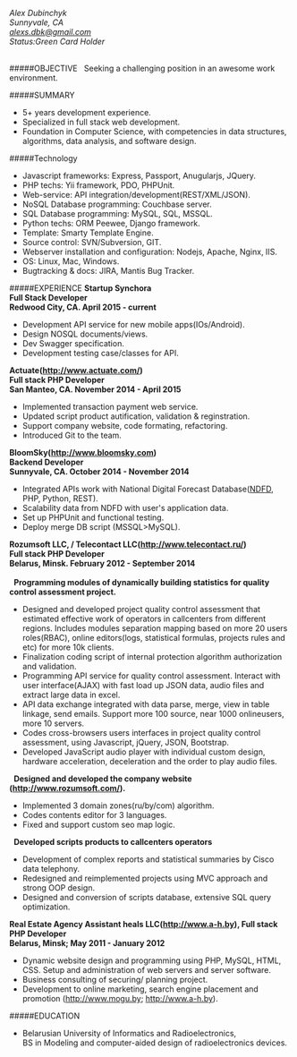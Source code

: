 *Alex Dubinchyk*<br>
*Sunnyvale, CA*<br>
*[alexs.dbk@gmail.com](mailto:alexs.dbk@gmail.com)*<br>
*Status:Green Card Holder*
<br><br>

#####OBJECTIVE
&nbsp;&nbsp;Seeking a challenging position in an awesome work environment.

#####SUMMARY

*	5+ years development experience. 
*	Specialized in full stack web development.
* Foundation in Computer Science, with competencies in data structures, algorithms, data analysis, and software design.

#####Technology 

* Javascript frameworks: Express, Passport, Anugularjs, JQuery.
* PHP techs: Yii framework, PDO, PHPUnit.
* Web-service: API integration/development(REST/XML/JSON).
* NoSQL Database programming: Couchbase server.
* SQL Database programming: MySQL, SQL, MSSQL.
* Python techs: ORM Peewee, Django framework.
* Template: Smarty Template Engine.
*	Source control: SVN/Subversion, GIT.
*	Webserver installation and configuration: Nodejs, Apache, Nginx, IIS.
* OS: Linux, Mac, Windows.
* Bugtracking & docs: JIRA, Mantis Bug Tracker.

#####EXPERIENCE
**Startup Synchora**<br>
**Full Stack Developer**<br>
**Redwood City, CA. April 2015 - current** <br>

* Development API service for new mobile apps(IOs/Android).
* Design NOSQL documents/views.
* Dev Swagger specification.
* Development testing case/classes for API.

**Actuate(http://www.actuate.com/)**<br>
**Full stack PHP Developer**<br>
**San Manteo, CA. November 2014 - April 2015**

* Implemented transaction payment web service.
* Updated script product autification, validation & reginstration.
* Support company website, code formating, refactoring.
* Introduced Git to the team.

**BloomSky(http://www.bloomsky.com)**<br>
**Backend Developer**<br>
**Sunnyvale, CA. October 2014 - November 2014**

* Integrated APIs work with National Digital Forecast Database(<a href='http://graphical.weather.gov/'>NDFD</a>, PHP, Python, REST).
* Scalability data from NDFD with user's application data.
* Set up PHPUnit and functional testing.
* Deploy merge DB script (MSSQL>MySQL).

**Rozumsoft LLC, / Telecontact LLC(http://www.telecontact.ru/)**<br>
**Full stack PHP Developer**<br>
**Belarus, Minsk. February 2012 - September  2014**<br><br>
&nbsp;&nbsp;**Programming modules of dynamically building statistics for quality control assessment project.**

*	Designed and developed project quality control assessment that estimated effective work of operators in callcenters from different regions. Includes  modules separation mapping based on more 20 users roles(RBAC), online editors(logs, statistical formulas, projects rules and etc)  for more 10k clients.
*	Finalization coding script of internal protection algorithm authorization and validation.
*	Programming API service for quality control assessment. Interact with user interface(AJAX) with fast load up JSON data, audio files and extract large data in excel.
*	API data exchange integrated with data parse, merge, view in table linkage, send emails. Support more 100 source, near 1000 onlineusers, more 10 servers. 
*	Codes cross-browsers users interfaces in project quality control assessment, using Javascript, jQuery, JSON, Bootstrap.
*	Developed JavaScript audio player with individual custom design, hardware acceleration, deceleration and the order to play audio files.

&nbsp;&nbsp;**Designed and developed the company website (http://www.rozumsoft.com/).**
*	Implemented 3 domain zones(ru/by/com) algorithm.
*	Codes contents editor for 3 languages.
*	Fixed and support custom seo map logic.

&nbsp;&nbsp;**Developed scripts products to callcenters operators**
*	Development of  сomplex reports and statistical summaries by Cisco data telephony.
*	Redesigned and reimplemented projects using MVC approach and strong OOP design.
*	Designed and conversion of scripts database, extensive SQL query optimization.

**Real Estate Agency Assistant heals LLC(http://www.a-h.by), Full stack PHP Developer**<br>
**Belarus, Minsk; May 2011 - January 2012**

* Dynamic website design and programming using PHP, MySQL, HTML, CSS. Setup and administration of web servers and server software.
* Business consulting of securing/ planning project.
* Development to online marketing, search engine placement and promotion (http://www.mogu.by; http://www.a-h.by).

#####EDUCATION
* Belarusian University of Informatics and Radioelectronics, <br>
 BS in Modeling and computer-aided design of radioelectronics devices.
